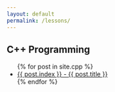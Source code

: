 ```yaml
---
layout: default
permalink: /lessons/
---
```


<h2>C++ Programming</h2>

<ul>
  {% for post in site.cpp %}
    <li><a href="{{ post.url }}">{{ post.index }} - {{ post.title }}</a></li>
  {% endfor %}
</ul>
